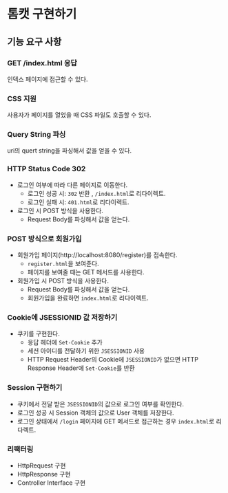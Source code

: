 # 톰캣 구현하기

## 기능 요구 사항

### GET /index.html 응답

인덱스 페이지에 접근할 수 있다.

### CSS 지원

사용자가 페이지를 열었을 때 CSS 파일도 호출할 수 있다.

### Query String 파싱

uri의 quert string을 파싱해서 값을 얻을 수 있다.

### HTTP Status Code 302

- 로그인 여부에 따라 다른 페이지로 이동한다. 
  - 로그인 성공 시: `302` 반환 , `/index.html`로 리다이렉트.
  - 로그인 실패 시: `401.html`로 리다이렉트. 
- 로그인 시 POST 방식을 사용한다.
  - Request Body를 파싱해서 값을 얻는다.

### POST 방식으로 회원가입

- 회원가입 페이지(http://localhost:8080/register)를 접속한다.
  - `register.html`을 보여준다.
  - 페이지를 보여줄 때는 GET 메서드를 사용한다.
- 회원가입 시 POST 방식을 사용한다. 
  - Request Body를 파싱해서 값을 얻는다.
  - 회원가입을 완료하면 `index.html`로 리다이렉트.

### Cookie에 JSESSIONID 값 저장하기

- 쿠키를 구현한다.
  - 응답 헤더에 `Set-Cookie` 추가
  - 세션 아이디를 전달하기 위한 `JSESSIONID` 사용
  - HTTP Request Header의 Cookie에 `JSESSIONID`가 없으면 HTTP Response Header에 `Set-Cookie`를 반환

### Session 구현하기

- 쿠키에서 전달 받은 `JSESSIONID`의 값으로 로그인 여부를 확인한다.
- 로그인 성공 시 Session 객체의 값으로 User 객체를 저장한다.
- 로그인 상태에서 `/login` 페이지에 GET 메서드로 접근하는 경우 `index.html`로 리다렉트.

### 리팩터링

- HttpRequest 구현
- HttpResponse 구현
- Controller Interface 구현
